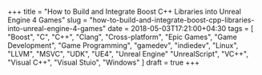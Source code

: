 +++
title = "How to Build and Integrate Boost C++ Libraries into Unreal Engine 4 Games"
slug = "how-to-build-and-integrate-boost-cpp-libraries-into-unreal-engine-4-games"
date = 2018-05-03T17:21:00+04:30
tags = [ "Boost", "C", "C++", "Clang", "Cross-platform", "Epic Games", "Game Development", "Game Programming", "gamedev", "indiedev", "Linux", "LLVM", "MSVC", "UDK", "UE4", "Unreal Engine" "UnrealScript", "VC++", "Visual C++", "Visual Stuio", "Windows" ]
draft = true
+++

<!--more-->
